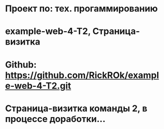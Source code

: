 # Проект по: тех. прогаммированию
# example-web-4-T2, Страница-визитка
# Github: https://github.com/RickROk/example-web-4-T2.git
# Страница-визитка команды 2, в процессе доработки...